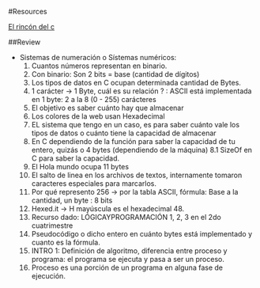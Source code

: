 #Resources

[El rincón del c](https://elrincondelc.com/)

##Review

* Sistemas de numeración o Sístemas numéricos:
    1. Cuantos números representan en binario.
    2. Con binario: Son 2 bits = base (cantidad de dígitos)
    3. Los tipos de datos en C ocupan determinada cantidad de Bytes.
    4. 1 carácter -> 1 Byte, cuál es su relación ? : ASCII está implementada en 1 byte: 2 a la 8 (0 - 255) carácteres
    5. El objetivo es saber cuánto hay que almacenar
    6. Los colores de la web usan Hexadecimal
    7. EL sistema que tengo en un caso, es para saber cuánto vale los tipos de datos o cuánto tiene la capacidad de 
        almacenar
    8. En C dependiendo de la función para saber la capacidad de tu entero, quizás o 4 bytes (dependiendo de la máquina)
        8.1 SizeOf en C para saber la capacidad.
    9. El Hola mundo ocupa 11 bytes
    10. El salto de linea en los archivos de textos, internamente tomaron caracteres especiales para marcarlos.
    11. Por qué represento 256 -> por la tabla ASCII, fórmula: Base a la cantidad, un byte : 8 bits
    12. Hexed.it -> H mayúscula es el hexadecimal 48.
    13. Recurso dado: LÓGICAYPROGRAMACIÓN 1, 2, 3 en el 2do cuatrimestre
    14. Pseudocódigo o dicho entero en cuánto bytes está implementado y cuanto es la fórmula.
    15. INTRO 1: Definición de algoritmo, diferencia entre proceso y programa: el programa se ejecuta y pasa a ser un proceso.
    16. Proceso es una porción de un programa en alguna fase de ejecución.  
     




